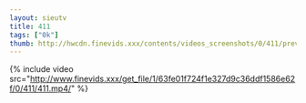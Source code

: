 ```yaml
--- 
layout: sieutv
title: 411
tags: ["0k"]
thumb: http://hwcdn.finevids.xxx/contents/videos_screenshots/0/411/preview.mp4.jpg
---
```

{% include video src="http://www.finevids.xxx/get_file/1/63fe01f724f1e327d9c36ddf1586e62f/0/411/411.mp4/" %} 
